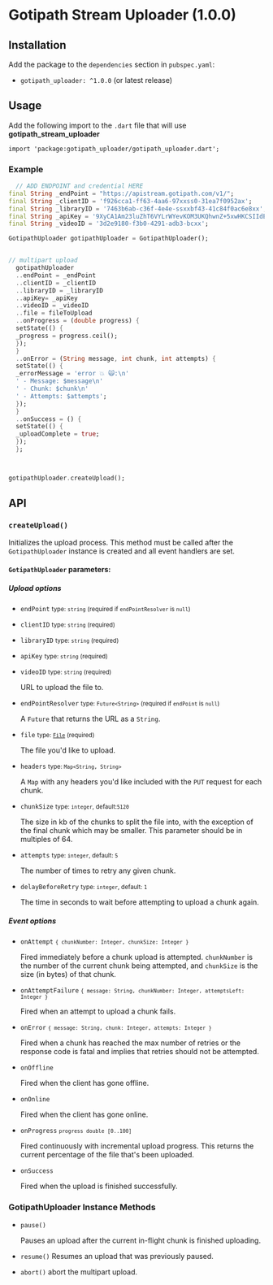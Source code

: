 # Gotipath Stream Uploader (1.0.0)

## Installation

Add the package to the `dependencies` section in `pubspec.yaml`:
- `gotipath_uploader: ^1.0.0` (or latest release)

## Usage

Add the following import to the `.dart` file that will use **gotipath_stream_uploader**

`import 'package:gotipath_uploader/gotipath_uploader.dart';`

### Example

```dart
  // ADD ENDPOINT and credential HERE
final String _endPoint = "https://apistream.gotipath.com/v1/";
final String _clientID = 'f926cca1-ff63-4aa6-97xxss0-31ea7f0952ax';
final String _libraryID = '7463b6ab-c36f-4e4e-ssxxbf43-41c84f0ac6e8xx';
final String _apiKey = '9XyCA1Am23luZhT6VYLrWYevKOM3UKQhwnZ+5xwHKCSIIdEHRJVVzY+5854XMdxxx';
final String _videoID = '3d2e9180-f3b0-4291-adb3-bcxx';

GotipathUploader gotipathUploader = GotipathUploader();


// multipart upload
  gotipathUploader
  ..endPoint = _endPoint
  ..clientID = _clientID
  ..libraryID = _libraryID
  ..apiKey= _apiKey
  ..videoID = _videoID
  ..file = fileToUpload
  ..onProgress = (double progress) {
  setState(() {
  _progress = progress.ceil();
  });
  }
  ..onError = (String message, int chunk, int attempts) {
  setState(() {
  _errorMessage = 'error 💥 🙀:\n'
  ' - Message: $message\n'
  ' - Chunk: $chunk\n'
  ' - Attempts: $attempts';
  });
  }
  ..onSuccess = () {
  setState(() {
  _uploadComplete = true;
  });
  };



gotipathUploader.createUpload();
```

## API

### `createUpload()`

Initializes the upload process. This method must be called after the `GotipathUploader` instance is created and all event handlers are set.

#### `GotipathUploader` parameters:

##### Upload options

- `endPoint` <small>type: `string` (required if `endPointResolver` is `null`)</small>
- `clientID` <small>type: `string` (required)</small>
- `libraryID` <small>type: `string` (required)</small>
- `apiKey` <small>type: `string` (required)</small>
- `videoID` <small>type: `string` (required)</small>


  URL to upload the file to.

- `endPointResolver` <small>type: `Future<String>` (required if `endPoint` is `null`)</small>

  A `Future` that returns the URL as a `String`.

- `file` <small>type: [`File`](https://api.dart.dev/stable/2.10.3/dart-io/File-class.html) (required)</small>

  The file you'd like to upload.

- `headers` <small>type: `Map<String, String>`</small>

  A `Map` with any headers you'd like included with the `PUT` request for each chunk.

- `chunkSize` <small>type: `integer`, default:`5120`</small>

  The size in kb of the chunks to split the file into, with the exception of the final chunk which may be smaller. This parameter should be in multiples of 64.

- `attempts` <small>type: `integer`, default: `5`</small>

  The number of times to retry any given chunk.

- `delayBeforeRetry` <small>type: `integer`, default: `1`</small>

  The time in seconds to wait before attempting to upload a chunk again.

##### Event options

- `onAttempt` <small>`{ chunkNumber: Integer, chunkSize: Integer }`</small>

  Fired immediately before a chunk upload is attempted. `chunkNumber` is the number of the current chunk being attempted, and `chunkSize` is the size (in bytes) of that chunk.

- `onAttemptFailure` <small>`{ message: String, chunkNumber: Integer, attemptsLeft: Integer }`</small>

  Fired when an attempt to upload a chunk fails.

- `onError` <small>`{ message: String, chunk: Integer, attempts: Integer }`</small>

  Fired when a chunk has reached the max number of retries or the response code is fatal and implies that retries should not be attempted.

- `onOffline`

  Fired when the client has gone offline.

- `onOnline`

  Fired when the client has gone online.

- `onProgress` <small>`progress double [0..100]`</small>

  Fired continuously with incremental upload progress. This returns the current percentage of the file that's been uploaded.

- `onSuccess`

  Fired when the upload is finished successfully.

### GotipathUploader Instance Methods
- `pause()`

  Pauses an upload after the current in-flight chunk is finished uploading.

- `resume()`
  Resumes an upload that was previously paused.

- `abort()`
  abort the multipart upload.


